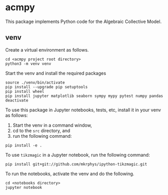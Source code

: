 # acmpy

This package implements Python code for the Algebraic Collective Model.

## venv

Create a virtual environment as follows.

```shell script
cd <acmpy project root directory>
python3 -m venv venv
```

Start the venv and install the required packages

```shell script
source ./venv/bin/activate
pip install --upgrade pip setuptools
pip install wheel 
pip install jupyter matplotlib seaborn sympy mypy pytest numpy pandas
deactivate
```

To use this package in Jupyter notebooks, tests, etc, install it in your venv
as follows:
1. Start the venv in a command window, 
2. cd to the `src` directory, and
3. run the following command:

```shell script
pip install -e .
```

To use `tikzmagic` in a Jupyter notebook,
run the following command:

```shell script
pip install git+git://github.com/mkrphys/ipython-tikzmagic.git
```

To run the notebooks, activate the venv and do the following.

```shell script
cd <notebooks directory>
jupyter notebook
```
